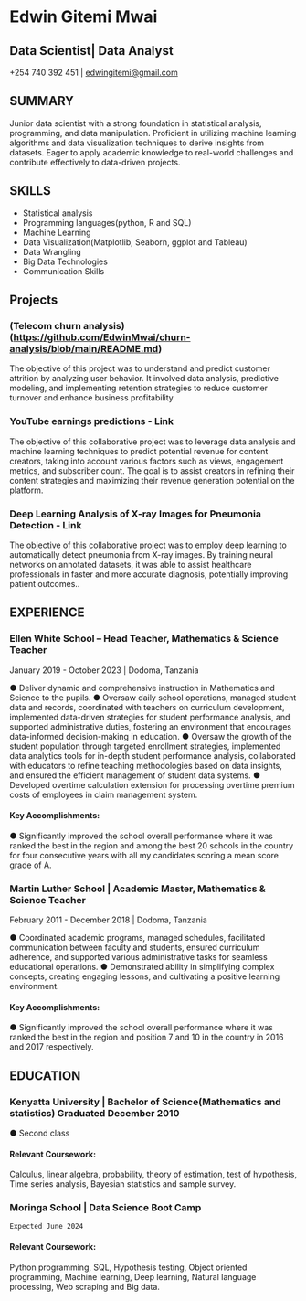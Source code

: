 # Edwin Gitemi Mwai
## Data Scientist| Data Analyst
+254 740 392 451 |  edwingitemi@gmail.com 

## SUMMARY

Junior data scientist with a strong foundation in statistical analysis, programming, and data manipulation. Proficient in utilizing machine learning algorithms and data visualization techniques to derive insights from datasets. Eager to apply academic knowledge to real-world challenges and contribute effectively to data-driven projects.

## SKILLS 

-	Statistical analysis
-	Programming languages(python, R and SQL)
-	Machine Learning
-	Data Visualization(Matplotlib, Seaborn, ggplot and Tableau)
-	Data Wrangling
-	Big Data Technologies
-	Communication Skills

## Projects

### (Telecom churn analysis)(https://github.com/EdwinMwai/churn-analysis/blob/main/README.md)
The objective of this project was to understand and predict customer attrition by analyzing user behavior. It involved data analysis, predictive modeling, and implementing retention strategies to reduce customer turnover and enhance business profitability

### YouTube earnings predictions  - Link 
The objective of this collaborative project was to leverage data analysis and machine learning techniques to predict potential revenue for content creators, taking into account various factors such as views, engagement metrics, and subscriber count. The goal is to assist creators in refining their content strategies and maximizing their revenue generation potential on the platform.

### Deep Learning Analysis of X-ray Images for Pneumonia Detection  - Link 
The objective of this collaborative project was to employ deep learning to automatically detect pneumonia from X-ray images. By training neural networks on annotated datasets, it was able to assist healthcare professionals in faster and more accurate diagnosis, potentially improving patient outcomes..

## EXPERIENCE

### Ellen White School –  Head Teacher, Mathematics & Science Teacher
January 2019 - October 2023 | Dodoma, Tanzania

●	Deliver dynamic and comprehensive instruction in Mathematics and Science to the pupils.
●	Oversaw daily school operations, managed student data and records, coordinated with teachers on curriculum development, implemented data-driven strategies for student performance analysis, and supported administrative duties, fostering an environment that encourages data-informed decision-making in education.
●	Oversaw the growth of the student population through targeted enrollment strategies, implemented data analytics tools for in-depth student performance analysis, collaborated with educators to refine teaching methodologies based on data insights, and ensured the efficient management of student data systems.
●	Developed overtime calculation extension for processing overtime premium costs of employees in claim management system.


####    Key Accomplishments:	
●	Significantly improved the school overall performance where it was ranked the best in the region and among the best 20 schools in the country for four consecutive years with all my candidates scoring a mean score grade of A.


### Martin Luther School | Academic Master, Mathematics & Science Teacher
February 2011 - December 2018 | Dodoma, Tanzania
	
●	Coordinated academic programs, managed schedules, facilitated communication between faculty and students, ensured curriculum adherence, and supported various administrative tasks for seamless educational operations.
●	Demonstrated ability in simplifying complex concepts, creating engaging lessons, and cultivating a positive learning environment.  
####   Key Accomplishments:	
●	Significantly improved the school overall performance where it was ranked the best in the region and position 7 and 10 in the country in 2016 and 2017 respectively.

## EDUCATION
### Kenyatta University | Bachelor of Science(Mathematics and statistics)	Graduated December 2010
●	Second class 

#### Relevant Coursework: 
Calculus, linear algebra, probability, theory of estimation, test of hypothesis, Time series analysis, Bayesian statistics and sample survey.

### Moringa School | Data Science Boot Camp
	Expected June 2024
#### Relevant Coursework: 
Python programming, SQL, Hypothesis testing, Object oriented programming, Machine learning, Deep learning, Natural language processing, Web scraping and Big data.



